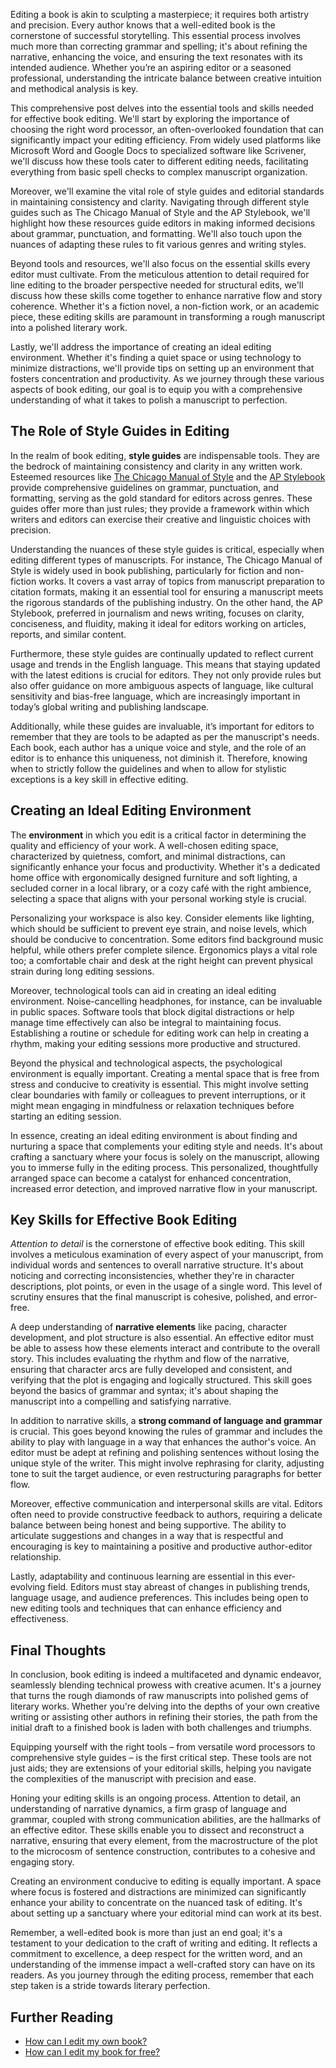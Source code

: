 <p>
Editing a book is akin to sculpting a masterpiece; it requires both artistry and precision. Every author knows that a well-edited book is the cornerstone of successful storytelling. This essential process involves much more than correcting grammar and spelling; it's about refining the narrative, enhancing the voice, and ensuring the text resonates with its intended audience. Whether you’re an aspiring editor or a seasoned professional, understanding the intricate balance between creative intuition and methodical analysis is key.
</p>
<p>
This comprehensive post delves into the essential tools and skills needed for effective book editing. We'll start by exploring the importance of choosing the right word processor, an often-overlooked foundation that can significantly impact your editing efficiency. From widely used platforms like Microsoft Word and Google Docs to specialized software like Scrivener, we'll discuss how these tools cater to different editing needs, facilitating everything from basic spell checks to complex manuscript organization.
</p>
<p>
Moreover, we'll examine the vital role of style guides and editorial standards in maintaining consistency and clarity. Navigating through different style guides such as The Chicago Manual of Style and the AP Stylebook, we'll highlight how these resources guide editors in making informed decisions about grammar, punctuation, and formatting. We'll also touch upon the nuances of adapting these rules to fit various genres and writing styles.
</p>
<p>
Beyond tools and resources, we'll also focus on the essential skills every editor must cultivate. From the meticulous attention to detail required for line editing to the broader perspective needed for structural edits, we'll discuss how these skills come together to enhance narrative flow and story coherence. Whether it's a fiction novel, a non-fiction work, or an academic piece, these editing skills are paramount in transforming a rough manuscript into a polished literary work.
</p>
<p>
Lastly, we'll address the importance of creating an ideal editing environment. Whether it's finding a quiet space or using technology to minimize distractions, we'll provide tips on setting up an environment that fosters concentration and productivity. As we journey through these various aspects of book editing, our goal is to equip you with a comprehensive understanding of what it takes to polish a manuscript to perfection.
</p>

<h2>The Role of Style Guides in Editing</h2>

<p>
In the realm of book editing, <strong>style guides</strong> are indispensable tools. They are the bedrock of maintaining consistency and clarity in any written work. Esteemed resources like <a href="https://www.chicagomanualofstyle.org/home.html">The Chicago Manual of Style</a> and the <a href="https://www.apstylebook.com/">AP Stylebook</a> provide comprehensive guidelines on grammar, punctuation, and formatting, serving as the gold standard for editors across genres. These guides offer more than just rules; they provide a framework within which writers and editors can exercise their creative and linguistic choices with precision.
</p>
<p>
Understanding the nuances of these style guides is critical, especially when editing different types of manuscripts. For instance, The Chicago Manual of Style is widely used in book publishing, particularly for fiction and non-fiction works. It covers a vast array of topics from manuscript preparation to citation formats, making it an essential tool for ensuring a manuscript meets the rigorous standards of the publishing industry. On the other hand, the AP Stylebook, preferred in journalism and news writing, focuses on clarity, conciseness, and fluidity, making it ideal for editors working on articles, reports, and similar content.
</p>
<p>
Furthermore, these style guides are continually updated to reflect current usage and trends in the English language. This means that staying updated with the latest editions is crucial for editors. They not only provide rules but also offer guidance on more ambiguous aspects of language, like cultural sensitivity and bias-free language, which are increasingly important in today’s global writing and publishing landscape.
</p>
<p>
Additionally, while these guides are invaluable, it’s important for editors to remember that they are tools to be adapted as per the manuscript's needs. Each book, each author has a unique voice and style, and the role of an editor is to enhance this uniqueness, not diminish it. Therefore, knowing when to strictly follow the guidelines and when to allow for stylistic exceptions is a key skill in effective editing.
</p>

<h2>Creating an Ideal Editing Environment</h2>

<p>
The <strong>environment</strong> in which you edit is a critical factor in determining the quality and efficiency of your work. A well-chosen editing space, characterized by quietness, comfort, and minimal distractions, can significantly enhance your focus and productivity. Whether it's a dedicated home office with ergonomically designed furniture and soft lighting, a secluded corner in a local library, or a cozy café with the right ambience, selecting a space that aligns with your personal working style is crucial.
</p>
<p>
Personalizing your workspace is also key. Consider elements like lighting, which should be sufficient to prevent eye strain, and noise levels, which should be conducive to concentration. Some editors find background music helpful, while others prefer complete silence. Ergonomics plays a vital role too; a comfortable chair and desk at the right height can prevent physical strain during long editing sessions.
</p>
<p>
Moreover, technological tools can aid in creating an ideal editing environment. Noise-cancelling headphones, for instance, can be invaluable in public spaces. Software tools that block digital distractions or help manage time effectively can also be integral to maintaining focus. Establishing a routine or schedule for editing work can help in creating a rhythm, making your editing sessions more productive and structured.
</p>
<p>
Beyond the physical and technological aspects, the psychological environment is equally important. Creating a mental space that is free from stress and conducive to creativity is essential. This might involve setting clear boundaries with family or colleagues to prevent interruptions, or it might mean engaging in mindfulness or relaxation techniques before starting an editing session.
</p>
<p>
In essence, creating an ideal editing environment is about finding and nurturing a space that complements your editing style and needs. It's about crafting a sanctuary where your focus is solely on the manuscript, allowing you to immerse fully in the editing process. This personalized, thoughtfully arranged space can become a catalyst for enhanced concentration, increased error detection, and improved narrative flow in your manuscript.
</p>

<h2>Key Skills for Effective Book Editing</h2>
<p>
<em>Attention to detail</em> is the cornerstone of effective book editing. This skill involves a meticulous examination of every aspect of your manuscript, from individual words and sentences to overall narrative structure. It's about noticing and correcting inconsistencies, whether they're in character descriptions, plot points, or even in the usage of a single word. This level of scrutiny ensures that the final manuscript is cohesive, polished, and error-free.
</p>
<p>
A deep understanding of <strong>narrative elements</strong> like pacing, character development, and plot structure is also essential. An effective editor must be able to assess how these elements interact and contribute to the overall story. This includes evaluating the rhythm and flow of the narrative, ensuring that character arcs are fully developed and consistent, and verifying that the plot is engaging and logically structured. This skill goes beyond the basics of grammar and syntax; it's about shaping the manuscript into a compelling and satisfying narrative.
</p>
<p>
In addition to narrative skills, a <strong>strong command of language and grammar</strong> is crucial. This goes beyond knowing the rules of grammar and includes the ability to play with language in a way that enhances the author's voice. An editor must be adept at refining and polishing sentences without losing the unique style of the writer. This might involve rephrasing for clarity, adjusting tone to suit the target audience, or even restructuring paragraphs for better flow.
</p>
<p>
Moreover, effective communication and interpersonal skills are vital. Editors often need to provide constructive feedback to authors, requiring a delicate balance between being honest and being supportive. The ability to articulate suggestions and changes in a way that is respectful and encouraging is key to maintaining a positive and productive author-editor relationship.
</p>
<p>
Lastly, adaptability and continuous learning are essential in this ever-evolving field. Editors must stay abreast of changes in publishing trends, language usage, and audience preferences. This includes being open to new editing tools and techniques that can enhance efficiency and effectiveness.
</p>

<h2>Final Thoughts</h2>

<p>
In conclusion, book editing is indeed a multifaceted and dynamic endeavor, seamlessly blending technical prowess with creative acumen. It's a journey that turns the rough diamonds of raw manuscripts into polished gems of literary works. Whether you're delving into the depths of your own creative writing or assisting other authors in refining their stories, the path from the initial draft to a finished book is laden with both challenges and triumphs.
</p>
<p>
Equipping yourself with the right tools – from versatile word processors to comprehensive style guides – is the first critical step. These tools are not just aids; they are extensions of your editorial skills, helping you navigate the complexities of the manuscript with precision and ease.
</p>
<p>
Honing your editing skills is an ongoing process. Attention to detail, an understanding of narrative dynamics, a firm grasp of language and grammar, coupled with strong communication abilities, are the hallmarks of an effective editor. These skills enable you to dissect and reconstruct a narrative, ensuring that every element, from the macrostructure of the plot to the microcosm of sentence construction, contributes to a cohesive and engaging story.
</p>
<p>
Creating an environment conducive to editing is equally important. A space where focus is fostered and distractions are minimized can significantly enhance your ability to concentrate on the nuanced task of editing. It's about setting up a sanctuary where your editorial mind can work at its best.
</p>
<p>
Remember, a well-edited book is more than just an end goal; it's a testament to your dedication to the craft of writing and editing. It reflects a commitment to excellence, a deep respect for the written word, and an understanding of the immense impact a well-crafted story can have on its readers. As you journey through the editing process, remember that each step taken is a stride towards literary perfection.
</p>

<h2>Further Reading</h2>

<ul>
    <li><a href="https://bubblecow.com/blog/how-can-i-edit-my-own-book">How can I edit my own book?</a></li>
    <li><a href="https://bubblecow.com/blog/how-can-i-edit-my-book-for-free">How can I edit my book for free?</a></li>
</ul>